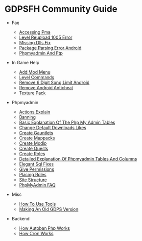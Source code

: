 # GDPSFH Community Guide

- Faq
  * [Accessing Pma](faq/accessing-pma.md)
  * [Level Reupload 1005 Error](faq/level-reupload-1005error.md)
  * [Missing Dlls Fix](faq/missing-dlls-fix.md)
  * [Package Parsing Error Android](faq/package-parsing-error-android.md)
  * [Phpmyadmin And Ftp](faq/phpmyadmin-and-ftp.md)

- In Game Help
  * [Add Mod Menu](in-game-help/add-mod-menu.md)
  * [Level Commands](in-game-help/level-commands.md)
  * [Remove 6 Digit Song Limit Android](in-game-help/remove-6digit-song-limit-android.md)
  * [Remove Android Anticheat](in-game-help/Remove-Android-Anticheat.md)
  * [Texture Pack](in-game-help/texture-pack.md)

- Phpmyadmin
  * [Actions Explain](phpmyadmin/actions-explain.md)
  * [Banning](phpmyadmin/banning.md)
  * [Basic Explanation Of The Php My Admin Tables](phpmyadmin/Basic-Explanation-of-The-PhpMyAdmin-Tables.md)
  * [Change Default Downloads Likes](phpmyadmin/change-default-downloads-likes.md)
  * [Create Gauntlets](phpmyadmin/create-gauntlets.md)
  * [Create Mappacks](phpmyadmin/create-mappacks.md)
  * [Create Modip](phpmyadmin/create-modip.md)
  * [Create Quests](phpmyadmin/create-quests.md)
  * [Create Roles](phpmyadmin/create-roles.md)
  * [Detailed Explanation Of Phpmyadmin Tables And Columns](phpmyadmin/Detailed-Explanation-of-phpmyadmin-tables-and-columns.md)
  * [Elegant Sql Fixes](phpmyadmin/elegant-sql-fixes.md)
  * [Give Permissions](phpmyadmin/give-permissions.md)
  * [Placing Roles](phpmyadmin/placing-roles.md)
  * [Site Structure](phpmyadmin/site-structure.md)
  * [PhpMyAdmin FAQ](phpmyadmin/basic-pma-faq.md)

- Misc
  * [How To Use Tools](misc/how-to-use-tools.md)
  * [Making An Old GDPS Version](misc/making-an-old-gdps-version.md)

- Backend
  * [How Autoban Php Works](backend/how-autoban-php-works.md)
  * [How Cron Works](backend/how-cron-works.md)

